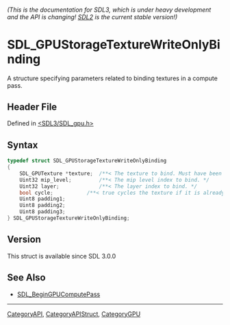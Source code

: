 ###### (This is the documentation for SDL3, which is under heavy development and the API is changing! [SDL2](https://wiki.libsdl.org/SDL2/) is the current stable version!)
# SDL_GPUStorageTextureWriteOnlyBinding

A structure specifying parameters related to binding textures in a compute pass.

## Header File

Defined in [<SDL3/SDL_gpu.h>](https://github.com/libsdl-org/SDL/blob/main/include/SDL3/SDL_gpu.h)

## Syntax

```c
typedef struct SDL_GPUStorageTextureWriteOnlyBinding
{
    SDL_GPUTexture *texture;  /**< The texture to bind. Must have been created with SDL_GPU_TEXTUREUSAGE_COMPUTE_STORAGE_WRITE. */
    Uint32 mip_level;         /**< The mip level index to bind. */
    Uint32 layer;             /**< The layer index to bind. */
    bool cycle;           /**< true cycles the texture if it is already bound. */
    Uint8 padding1;
    Uint8 padding2;
    Uint8 padding3;
} SDL_GPUStorageTextureWriteOnlyBinding;
```

## Version

This struct is available since SDL 3.0.0

## See Also

- [SDL_BeginGPUComputePass](SDL_BeginGPUComputePass)

----
[CategoryAPI](CategoryAPI), [CategoryAPIStruct](CategoryAPIStruct), [CategoryGPU](CategoryGPU)

